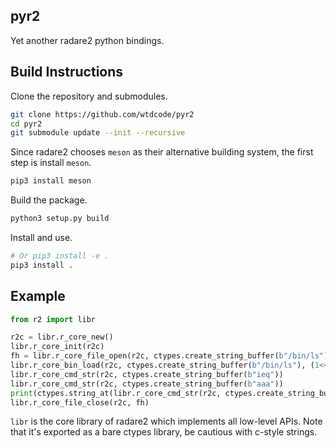 ## pyr2

Yet another radare2 python bindings.

## Build Instructions

Clone the repository and submodules.

```bash
git clone https://github.com/wtdcode/pyr2
cd pyr2
git submodule update --init --recursive
```

Since radare2 chooses `meson` as their alternative building system, the first step is install `meson`.

```bash
pip3 install meson
```

Build the package.

```bash
python3 setup.py build
```

Install and use.

```bash
# Or pip3 install -e .
pip3 install .
```

## Example

```python
from r2 import libr

r2c = libr.r_core_new()
libr.r_core_init(r2c)
fh = libr.r_core_file_open(r2c, ctypes.create_string_buffer(b"/bin/ls"), 0b101, 0)
libr.r_core_bin_load(r2c, ctypes.create_string_buffer(b"/bin/ls"), (1<<64) - 1)
libr.r_core_cmd_str(r2c, ctypes.create_string_buffer(b"ieq"))
libr.r_core_cmd_str(r2c, ctypes.create_string_buffer(b"aaa"))
print(ctypes.string_at(libr.r_core_cmd_str(r2c, ctypes.create_string_buffer(b"pdj"))))
libr.r_core_file_close(r2c, fh)
```

`libr` is the core library of radare2 which implements all low-level APIs. Note that it's exported as a bare ctypes library, be cautious with c-style strings.
